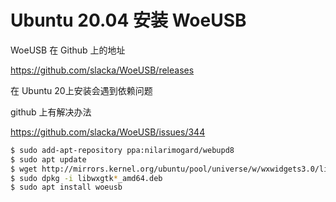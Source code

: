 # Ubuntu 20.04 安装 WoeUSB

WoeUSB 在 Github 上的地址 

https://github.com/slacka/WoeUSB/releases

在 Ubuntu 20上安装会遇到依赖问题

github 上有解决办法

https://github.com/slacka/WoeUSB/issues/344

```bash
$ sudo add-apt-repository ppa:nilarimogard/webupd8
$ sudo apt update
$ wget http://mirrors.kernel.org/ubuntu/pool/universe/w/wxwidgets3.0/libwxgtk3.0-0v5_3.0.4+dfsg-3_amd64.deb
$ sudo dpkg -i libwxgtk*_amd64.deb
$ sudo apt install woeusb
```

